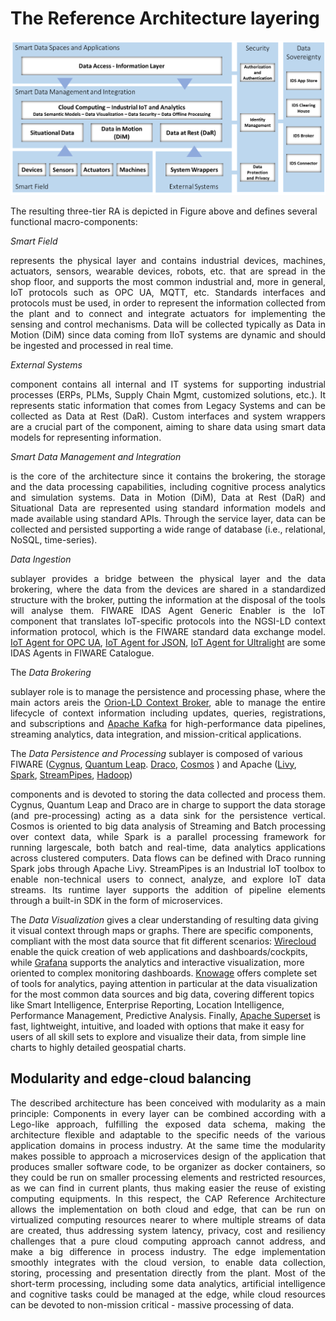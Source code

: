 
# The Reference Architecture layering

![CAP Platform Reference Architecture](images/RA_in_the_large.png?raw=true "CAP Platform Reference Architecture")

The resulting three-tier RA is depicted in Figure above and defines several functional macro-components:

*Smart Field* <div align="justify">represents the physical layer and contains industrial devices, machines, actuators, sensors, wearable devices, robots, etc. that are spread in the shop floor, and supports the most common industrial and, more in general, IoT protocols such as OPC UA, MQTT, etc. Standards interfaces and protocols must be used, in order to represent the information collected from the plant and to connect and integrate actuators for implementing the sensing and control mechanisms. Data will be collected typically as Data in Motion (DiM) since data coming from IIoT systems are dynamic and should be ingested and processed in real time.</div>

*External Systems* <div align="justify">component contains all internal and IT systems for supporting industrial processes (ERPs, PLMs, Supply Chain Mgmt, customized solutions, etc.). It represents static information that comes from Legacy Systems and can be collected as Data at Rest (DaR). Custom interfaces and system wrappers are a crucial part of the component, aiming to share data using smart data models for representing information.</div>

*Smart Data Management and Integration* <div align="justify">is the core of the architecture since it contains the brokering, the storage and the data processing capabilities, including cognitive process analytics and simulation systems. Data in Motion (DiM), Data at Rest (DaR) and Situational Data are represented using standard information models and made available using standard APIs. Through the service layer, data can be collected and persisted supporting a wide range of database (i.e., relational, NoSQL, time-series). </div>

*Data Ingestion* <div align="justify">sublayer provides a bridge between the physical layer and the data brokering, where the data from the devices are shared in a standardized structure with the broker, putting the information at the disposal of the tools will analyse them. FIWARE IDAS Agent Generic Enabler is the IoT component that translates IoT-specific protocols into the NGSI-LD context information protocol, which is the FIWARE standard data exchange model. [IoT Agent for OPC UA](https://iotagent-opcua.readthedocs.io/en/latest/), [IoT Agent for JSON](https://fiware-iotagent-json.readthedocs.io/en/latest/), [IoT Agent for Ultralight](https://fiware-iotagent-ul.readthedocs.io/en/latest/) are some IDAS Agents in FIWARE Catalogue.</div>

The *Data Brokering* <div align="justify">sublayer role is to manage the persistence and processing phase, where the main actors areis the [Orion-LD Context Broker](https://github.com/FIWARE/context.Orion-LD), able to manage the entire lifecycle of context information including updates, queries, registrations, and subscriptions and [Apache Kafka](https://kafka.apache.org/) for high-performance data pipelines, streaming analytics, data integration, and mission-critical applications. </div>


The *Data Persistence and Processing* sublayer is composed of various FIWARE ([Cygnus](https://fiware-cygnus.readthedocs.io/en/latest/), [Quantum Leap](https://quantumleap.readthedocs.io/en/latest/). [Draco](https://fiware-draco.readthedocs.io/en/latest/), [Cosmos](https://fiware-cosmos.readthedocs.io/en/latest/) ) and Apache ([Livy](https://livy.apache.org/), [Spark](https://spark.apache.org/), [StreamPipes](https://streampipes.apache.org/), [Hadoop](https://hadoop.apache.org/)) <div align="justify"> components and is devoted to storing the data collected and process them.  Cygnus, Quantum Leap and Draco are in charge to support the data storage (and pre-processing) acting as a data sink for the persistence vertical. Cosmos is oriented to big data analysis of Streaming and Batch processing over context data, while Spark is a parallel processing framework for running largescale, both batch and real-time, data analytics applications across clustered computers. Data flows can be defined with Draco running Spark jobs through Apache Livy. StreamPipes is an Industrial IoT toolbox to enable non-technical users to connect, analyze, and explore IoT data streams. Its runtime layer supports the addition of pipeline elements through a built-in SDK in the form of microservices. </div>

The *Data Visualization* gives a clear understanding of resulting data giving it visual context through maps or graphs. There are specific components, compliant with the most data source that fit different scenarios: [Wirecloud](https://wirecloud.readthedocs.io/en/stable/) enable the quick creation of web applications and dashboards/cockpits, while [Grafana](https://grafana.com/) supports the analytics and interactive visualization, more oriented to complex monitoring dashboards. [Knowage](https://www.knowage-suite.com/site/) offers complete set of tools for analytics, paying attention in particular at the data visualization for the most common data sources and big data, covering different topics like Smart Intelligence, Enterprise Reporting, Location Intelligence, Performance Management, Predictive Analysis. Finally, [Apache Superset](https://superset.apache.org/) is fast, lightweight, intuitive, and loaded with options that make it easy for users of all skill sets to explore and visualize their data, from simple line charts to highly detailed geospatial charts.

## Modularity and edge-cloud balancing

<div align="justify">
The described architecture has been conceived with modularity as a main principle: 
Components in every layer can be combined according with a Lego-like approach, fulfilling the exposed data schema, making the architecture flexible and adaptable to the specific needs of the various application domains in process industry.
At the same time the modularity makes possible to approach a microservices design of the application that produces smaller software code, to be organizer as docker containers, so they could be run on smaller processing elements and restricted resources, as we can find in current plants, thus making easier the reuse of existing computing equipments.
In this respect, the CAP Reference Architecture allows the implementation on both cloud and edge, that can be run on virtualized computing resources nearer to where multiple streams of data are created, thus addressing system latency, privacy, cost and resiliency challenges that a pure cloud computing approach cannot address, and make a big difference in process industry. The edge implementation smoothly integrates with the cloud version, to enable data collection, storing, processing and presentation directly from the plant. Most of the short-term processing, including some data analytics, artificial intelligence and cognitive tasks could be managed at the edge, while cloud resources can be devoted to non-mission critical - massive processing of data.
</div>